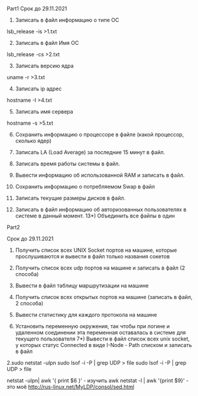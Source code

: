 Part1
Срок до 29.11.2021
1) Записать в файл информацию о типе ОС

 lsb_release -is >1.txt

2) Записать в файл Имя ОС

 lsb_release -cs >2.txt

3) Записать версию ядра

 uname -r >3.txt

4) Записать ip адрес

 hostname -I >4.txt

5) Записать имя сервера 

 hostname -s >5.txt

6) Сохранить информацию о процессоре в файле (какой процессор, сколько ядер)

 

7) Записать LA (Load Average) за последние 15 минут в файл.
8) Записать время работы системы в файл.
9) Вывести информацию об использованной RAM и записать в файл.
10) Сохранить информацию о потребляемом Swap в файл
11) Записать текущие размеры дисков в файл.
12) Записать в файл информацию об авторизованных пользователях в системе в данный момент.
13*) Объединить все файлы в один



























Part2

Срок до 29.11.2021
1) Получить список всех UNIX Socket портов на машине, которые прослушиваются и вывести в файл только названия сокетов

2) Получить список всех udp портов на машине и записать в файл (2 способа)
3) Вывести в файл таблицу маршрутизации на машине
4) Получить список всех открытых портов на машине (записать в файл, 2 способа)
5) Вывести статистику для каждого протокола на машине
6) Установить переменную окружения, так чтобы при логине и удаленном соединении эта переменная оставалась в системе для текущего пользователя
7*) Вывести в файл список всех unix socket, у которых статус Connected в виде
I-Node - Path списком и записать в файл



























2.sudo netstat -ulpn
sudo lsof -i -P | grep UDP > file 
sudo lsof -i -P | grep UDP > file 

netstat -ulpn| awk '{ print $6 }' - изучить awk
netstat -l | awk '{print $9}' - это моё
http://rus-linux.net/MyLDP/consol/sed.html
